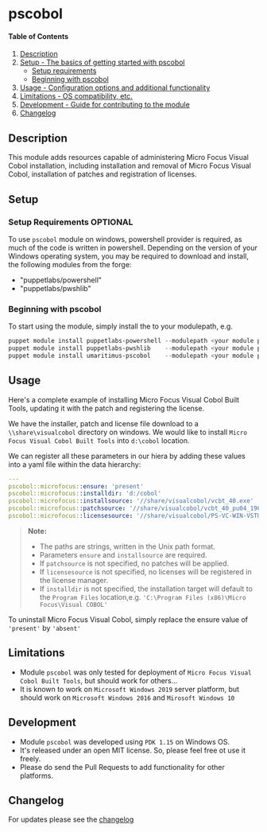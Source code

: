# pscobol

#### Table of Contents

1. [Description](#description)
2. [Setup - The basics of getting started with pscobol](#setup)
    * [Setup requirements](#setup-requirements)
    * [Beginning with pscobol](#beginning-with-pscobol)
3. [Usage - Configuration options and additional functionality](#usage)
4. [Limitations - OS compatibility, etc.](#limitations)
5. [Development - Guide for contributing to the module](#development)
6. [Changelog](#changelog)

## Description

This module adds resources capable of administering Micro Focus Visual Cobol installation, including installation and removal of
Micro Focus Visual Cobol, installation of patches and registration of licenses.

## Setup

### Setup Requirements **OPTIONAL**

To use `pscobol` module on windows, powershell provider is required, as much of the code is written in powershell.  Depending on the version of your Windows operating system, you may be required to download and install, the following modules from the forge:

* "puppetlabs/powershell"
* "puppetlabs/pwshlib"

### Beginning with pscobol

To start using the module, simply install the to your modulepath, e.g.

```powershell
puppet module install puppetlabs-powershell --modulepath <your module path>
puppet module install puppetlabs-pwshlib    --modulepath <your module path>
puppet module install umaritimus-pscobol    --modulepath <your module path>
```

## Usage

Here's a complete example of installing Micro Focus Visual Cobol Built Tools, updating it with the patch and registering the license.

We have the installer, patch and license file download to a `\\share\visualcobol` directory on windows.  We would like to install `Micro Focus Visual Cobol Built Tools` into `d:\cobol` location.

We can register all these parameters in our hiera by adding these values into a yaml file within the data hierarchy:

```yaml
---
pscobol::microfocus::ensure: 'present'
pscobol::microfocus::installdir: 'd:/cobol'
pscobol::microfocus::installsource: '//share/visualcobol/vcbt_40.exe'
pscobol::microfocus::patchsource: '//share/visualcobol/vcbt_40_pu04_196223.exe'
pscobol::microfocus::licensesource: '//share/visualcobol/PS-VC-WIN-VSTUDIO.mflic'
```

> **Note:**
> * The paths are strings, written in the Unix path format.
> * Parameters `ensure` and `installsource` are required.
> * If `patchsource` is not specified, no patches will be applied.
> * If `licensesource` is not specified, no licenses will be registered in the license manager.
> * If `installdir` is not specified, the installation target will default to the `Program Files` location,e.g. `'C:\Program Files (x86)\Micro Focus\Visual COBOL'`


To uninstall Micro Focus Visual Cobol, simply replace the ensure value of `'present'` by `'absent'`

## Limitations

* Module `pscobol` was only tested for deployment of `Micro Focus Visual Cobol Built Tools`, but should work for others...
* It is known to work on `Microsoft Windows 2019` server platform, but should work on `Microsoft Windows 2016` and `Mirosoft Windows 10`

## Development

* Module `pscobol` was developed using `PDK 1.15` on Windows OS.
* It's released under an open MIT license. So, please feel free ot use it freely.
* Please do send the Pull Requests to add functionality for other platforms.

## Changelog

For updates please see the [changelog](/CHANGELOG.md)
